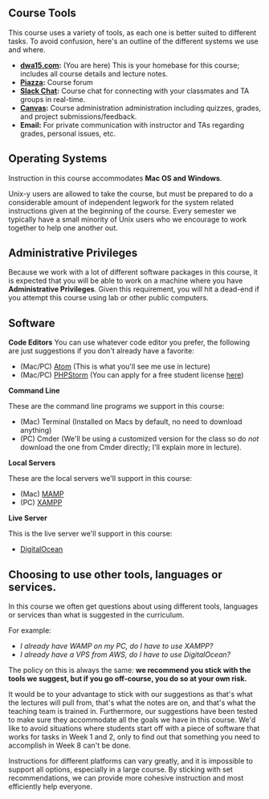 ## Course Tools
This course uses a variety of tools, as each one is better suited to different tasks. To avoid confusion, here's an outline of the different systems we use and where.

* **[dwa15.com](dwa15.com):** (You are here) This is your homebase for this course; includes all course details and lecture notes.
* **[Piazza](/Piazza):** Course forum
* **[Slack Chat](/Slack_Chat):** Course chat for connecting with your classmates and TA groups in real-time.
* **[Canvas](http://canvas.harvard.edu):** Course administration administration including quizzes, grades, and project submissions/feedback.
* **Email:** For private communication with instructor and TAs regarding grades, personal issues, etc.

## Operating Systems
Instruction in this course accommodates **Mac OS and Windows**.

Unix-y users are allowed to take the course, but must be prepared to do a considerable amount of independent legwork for the system related instructions given at the beginning of the course. Every semester we typically have a small minority of Unix users who we encourage to work together to help one another out.


## Administrative Privileges
Because we work with a lot of different software packages in this course, it is expected that you will be able to work on a machine where you have **Administrative Privileges**. Given this requirement, you will hit a dead-end if you attempt this course using lab or other public computers.




## Software
__Code Editors__
You can use whatever code editor you prefer, the following are just suggestions if you don't already have a favorite:

+ (Mac/PC) [Atom](http://atom.io/) (This is what you'll see me use in lecture)
+ (Mac/PC) [PHPStorm](http://jetbrains.com/phpstorm/) (You can apply for a free student license [here](https://www.jetbrains.com/student/))

__Command Line__

These are the command line programs we support in this course:

+ (Mac) Terminal (Installed on Macs by default, no need to download anything)
+ (PC) Cmder (We'll be using a customized version for the class so do *not* download the one from Cmder directly; I'll explain more in lecture).

__Local Servers__

These are the local servers we'll support in this course:

* (Mac) [MAMP](http://mamp.info/en/)
* (PC) [XAMPP](https://www.apachefriends.org/index.html)

__Live Server__

This is the live server we'll support in this course:

* [DigitalOcean](https://digitalocean.com/?refcode=4b18e831d9b3)


## Choosing to use other tools, languages or services.
In this course we often get questions about using different tools, languages or services than what is suggested in the curriculum.

For example:

* *I already have WAMP on my PC, do I have to use XAMPP?*
* *I already have a VPS from AWS, do I have to use DigitalOcean?*

The policy on this is always the same: **we recommend you stick with the tools we suggest, but if you go off-course, you do so at your own risk.**

It would be to your advantage to stick with our suggestions as that's what the lectures will pull from, that's what the notes are on, and that's what the teaching team is trained in. Furthermore, our suggestions have been tested to make sure they accommodate all the goals we have in this course. We'd like to avoid situations where students start off with a piece of software that works for tasks in Week 1 and 2, only to find out that something you need to accomplish in Week 8 can't be done.

Instructions for different platforms can vary greatly, and it is impossible to support all options, especially in a large course. By sticking with set recommendations, we can provide more cohesive instruction and most efficiently help everyone.
